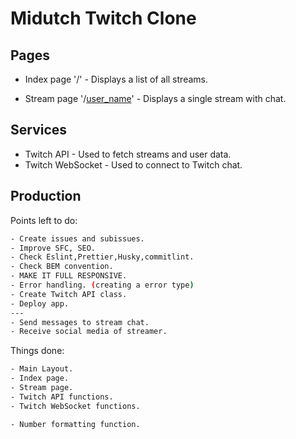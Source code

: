# Midutch Twitch Clone

## Pages
- Index page '/' - Displays a list of all streams.


- Stream page '/[user_name]()' - Displays a single stream with chat.

## Services

- Twitch API - Used to fetch streams and user data.
- Twitch WebSocket - Used to connect to Twitch chat.

## Production

Points left to do:

```bash
- Create issues and subissues.
- Improve SFC, SEO.
- Check Eslint,Prettier,Husky,commitlint.
- Check BEM convention.
- MAKE IT FULL RESPONSIVE.
- Error handling. (creating a error type)
- Create Twitch API class.
- Deploy app.
---
- Send messages to stream chat.
- Receive social media of streamer.
```
Things done:

```bash
- Main Layout.
- Index page. 
- Stream page. 
- Twitch API functions.
- Twitch WebSocket functions.

- Number formatting function.
```


